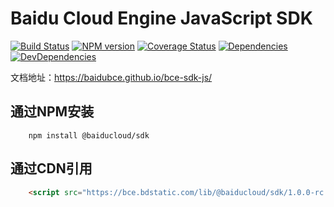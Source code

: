 Baidu Cloud Engine JavaScript SDK
====

[![Build Status](https://travis-ci.org/baidubce/bce-sdk-js.svg?branch=master)](https://travis-ci.org/baidubce/bce-sdk-js)
[![NPM version](https://img.shields.io/npm/v/@baiducloud/sdk.svg?style=flat)](https://www.npmjs.com/package/@baiducloud/sdk)
[![Coverage Status](https://coveralls.io/repos/github/baidubce/bce-sdk-js/badge.svg?branch=master)](https://coveralls.io/github/baidubce/bce-sdk-js?branch=master)
[![Dependencies](https://img.shields.io/david/baidubce/bce-sdk-js.svg?style=flat)](https://david-dm.org/baidubce/bce-sdk-js)
[![DevDependencies](https://img.shields.io/david/dev/baidubce/bce-sdk-js.svg?style=flat)](https://david-dm.org/baidubce/bce-sdk-js)


文档地址：<https://baidubce.github.io/bce-sdk-js/>

## 通过NPM安装
```shell
    npm install @baiducloud/sdk
```

## 通过CDN引用
```html
    <script src="https://bce.bdstatic.com/lib/@baiducloud/sdk/1.0.0-rc.9/baidubce-sdk.bundle.min.js" ></script>
```
